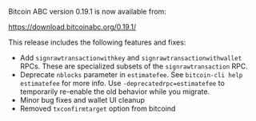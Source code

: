 Bitcoin ABC version 0.19.1 is now available from:

  <https://download.bitcoinabc.org/0.19.1/>

This release includes the following features and fixes:
 - Add `signrawtransactionwithkey` and `signrawtransactionwithwallet` RPCs.
   These are specialized subsets of the `signrawtransaction` RPC.
 - Deprecate `nblocks` parameter in `estimatefee`.  See `bitcoin-cli help estimatefee` for more info. Use `-deprecatedrpc=estimatefee` to temporarily re-enable the old behavior while you migrate.
 - Minor bug fixes and wallet UI cleanup
 - Removed `txconfirmtarget` option from bitcoind
